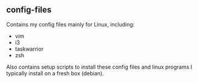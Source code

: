 ## config-files
Contains my config files mainly for Linux, including:
  * vim
  * i3
  * taskwarrior
  * zsh
  
Also contains setup scripts to install these config files and linux programs I typically install on a fresh box (debian).
